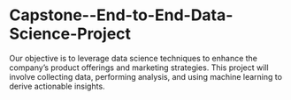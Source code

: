# Capstone--End-to-End-Data-Science-Project
Our objective is to leverage data science techniques to enhance the company’s product offerings and marketing strategies. This project will  involve collecting data, performing analysis, and using machine learning to derive actionable insights.
